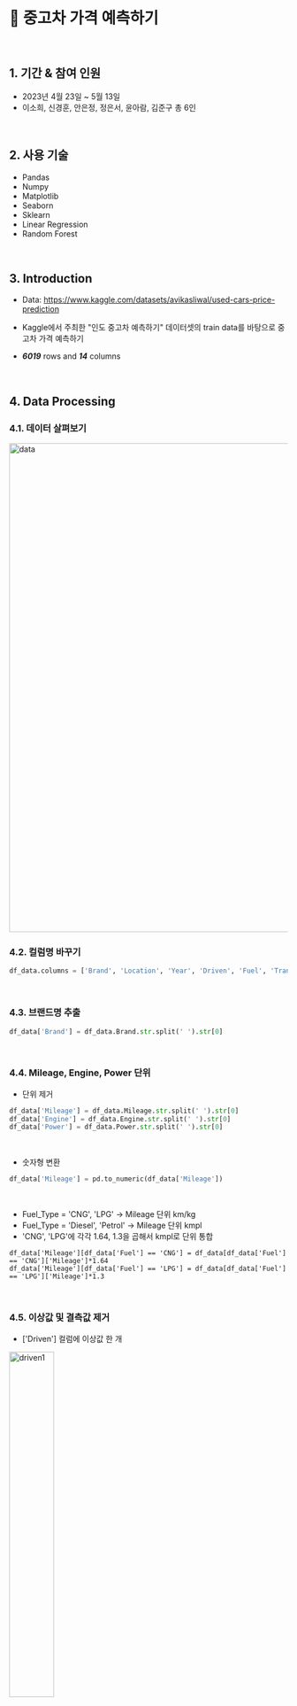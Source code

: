 # :pushpin: 중고차 가격 예측하기

</br>

## 1. 기간 & 참여 인원

- 2023년 4월 23일 ~ 5월 13일
- 이소희, 신경훈, 안은정, 정은서, 윤아람, 김준구 총 6인 


</br>

## 2. 사용 기술

  - Pandas
  - Numpy
  - Matplotlib
  - Seaborn
  - Sklearn
  - Linear Regression
  - Random Forest
</br>

## 3. Introduction

- Data:  https://www.kaggle.com/datasets/avikasliwal/used-cars-price-prediction


- Kaggle에서 주최한 "인도 중고차 예측하기" 데이터셋의 train data를 바탕으로 중고차 가격 예측하기


- ***6019*** rows and ***14*** columns 


</br>

## 4. Data Processing



### 4.1. 데이터 살펴보기



<img width="883" alt="data" src="https://user-images.githubusercontent.com/120240261/236746713-df23f1b3-63f0-4158-b9e8-da0cdc5653f5.png">
</br>


### 4.2. 컬럼명 바꾸기


```python
df_data.columns = ['Brand', 'Location', 'Year', 'Driven', 'Fuel', 'Trans', 'Owner', 'Mileage', 'Engine', 'Power', 'Seats', 'Price']
```
</br>


### 4.3. 브랜드명 추출


```python
df_data['Brand'] = df_data.Brand.str.split(' ').str[0]
```
</br>


### 4.4. Mileage, Engine, Power 단위 


- 단위 제거


```python
df_data['Mileage'] = df_data.Mileage.str.split(' ').str[0]
df_data['Engine'] = df_data.Engine.str.split(' ').str[0]
df_data['Power'] = df_data.Power.str.split(' ').str[0]
```
</br> 
  

- 숫자형 변환


```python
df_data['Mileage'] = pd.to_numeric(df_data['Mileage'])
```
</br>


- Fuel_Type = 'CNG', 'LPG' -> Mileage 단위 km/kg
- Fuel_Type = 'Diesel', 'Petrol' -> Mileage 단위 kmpl
- 'CNG', 'LPG'에 각각 1.64, 1.3을 곱해서 kmpl로 단위 통합


```pyhton
df_data['Mileage'][df_data['Fuel'] == 'CNG'] = df_data[df_data['Fuel'] == 'CNG']['Mileage']*1.64
df_data['Mileage'][df_data['Fuel'] == 'LPG'] = df_data[df_data['Fuel'] == 'LPG']['Mileage']*1.3
```
</br>


### 4.5. 이상값 및 결측값 제거


- ['Driven'] 컬럼에 이상값 한 개


<img src="https://user-images.githubusercontent.com/120240261/236746743-ca32f490-93e2-4dd0-b5b4-92aeb68708d7.png" width="40%" alt="driven1" height="40%">  
</br>


- 이상값 제거 후


<img src="https://user-images.githubusercontent.com/120240261/236748667-dd681ab3-b2a7-4bec-b220-15405c8b6212.png" width="40%" alt="driven2" height="40%">
</br>


- 결측값 제거


```python
df_data = df_data.dropna()
```
</br>  
  

### 4.6. One-Hot Encoding


```python
df_data = pd.get_dummies(df_data, columns = ['Brand', 'Location', 'Fuel', 'Trans', 'Owner'])
```
</br>


### 4.7. Heatmap


- 모든 변수 포함


<img src="https://user-images.githubusercontent.com/120240261/236746753-0c98b960-9a87-443f-aa6d-c94eaf2c6ecd.png" alt="heatmap1">
</br>


- 주요 변수 포함


<img src="https://user-images.githubusercontent.com/120240261/236746756-6ceb91cc-ea50-473b-9f84-79d766c3d748.png" alt="heatmap2" width="60%" height="60%">
</br>


## 5. Machine Learning


### 5.1. Linear Regression


<img src="https://user-images.githubusercontent.com/120240261/236746757-7cda6471-e2aa-455f-b07a-0da901b078ea.png" alt="linear regression" width="70%" height="70%">
</br>


### 5.2. Random Forest Regressor


<img src="https://user-images.githubusercontent.com/120240261/236746762-b1719d64-0f9d-43f7-a7bf-95873be5d98d.png" alt="random forest" width="70%" height="70%">
</br>


### 5.3. Decision Tree Regressor


<img src="https://github.com/sohee4/portfolio/assets/120240261/172d2f80-8712-4e68-a7df-86aa3ebfb5ce" alt="decision tree" width="40%" height="40%">
</br>


### 5.4. MLP Regressor


<img src="https://user-images.githubusercontent.com/120240261/236746767-1a2848dc-7a7b-4110-a9ab-3d44c38b9da7.png" alt="MLP regressor" width="40%" height="40%">
</br>


### 5.5. Statsmodels


```
import statsmodels.api as sm
X_train2 = sm.add_constant(X_train)
model2 = sm.OLS(y_train, X_train2).fit()
model2.summary()
```
</br>


## 6. Conclusion


|     |LR|LR log|RF|RF log|DT|MLP|
|:---:|:---:|:---:|:---:|:---:|:---:|:---:|
|accuracy|0.7830|0.9253|0.9820|0.9912|***0.9999***|0.5556|
|r2 score|0.7790|0.8596|***0.9265***|0.8923|0.7712|0.5300|
|rmse|5.1974|17.1682|***2.9959***|3.6290|5.2883|7.5809|




- 제일 적합했던 모델: Random Forest Regressor




